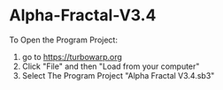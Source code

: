 # Alpha-Fractal-V3.4

To Open the Program Project:
1. go to https://turbowarp.org
2. Click "File" and then "Load from your computer"
3. Select The Program Project "Alpha Fractal V3.4.sb3"
